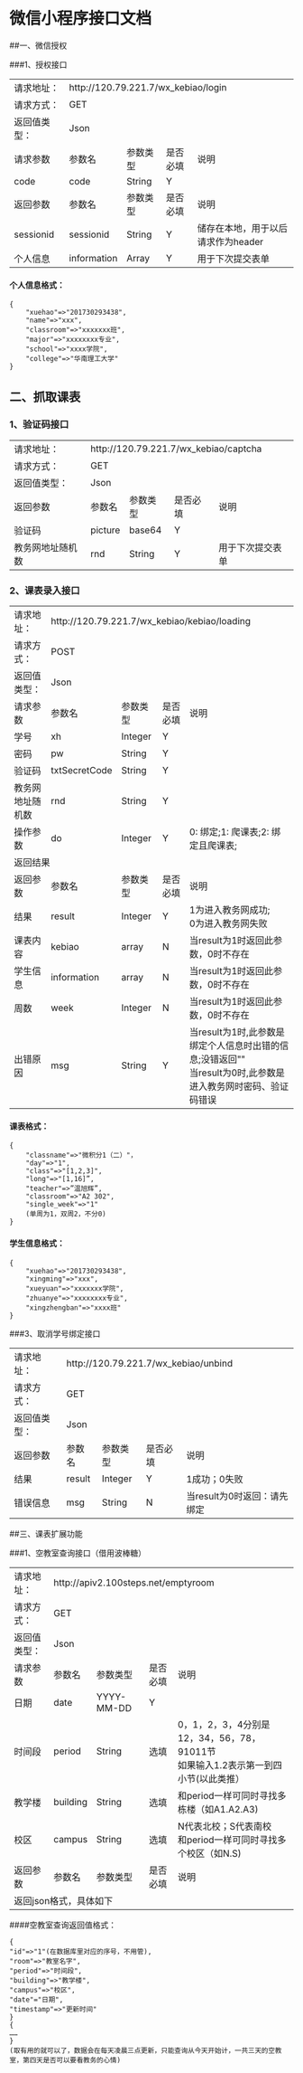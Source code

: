 # 微信小程序接口文档

##一、微信授权

###1、授权接口

<table>
    <tr>
        <td>请求地址：</td>
        <td colspan="4">http://120.79.221.7/wx_kebiao/login</td>
    </tr>
    <tr>
        <td>请求方式：</td>
        <td colspan="4">GET</td>
    </tr>
    <tr>
        <td>返回值类型：</td>
        <td colspan="4">Json</td>
    </tr>
    <tr>
            <td>请求参数</td>
            <td>参数名</td>
            <td>参数类型</td>
            <td>是否必填</td>
            <td>说明</td>
        </tr>
        <tr>
            <td>code</td>
            <td>code</td>
            <td>String</td>
            <td>Y</td>
            <td></td>
        </tr>
    <tr>
        <td>返回参数</td>
        <td>参数名</td>
        <td>参数类型</td>
        <td>是否必填</td>
        <td>说明</td>
    </tr>
    <tr>
        <td>sessionid</td>
        <td>sessionid</td>
        <td>String</td>
        <td>Y</td>
        <td>储存在本地，用于以后请求作为header</td>
    </tr>
    <tr>
        <td>个人信息</td>
        <td>information</td>
        <td>Array</td>
        <td>Y</td>
        <td>用于下次提交表单</td>
    </tr>
</table>

#### 个人信息格式：

    {
        "xuehao"=>"201730293438",
        "name"=>"xxx",
        "classroom"=>"xxxxxxx班",
        "major"=>"xxxxxxxx专业",
        "school"=>"xxxx学院",
        "college"=>"华南理工大学"
    }

## 二、抓取课表

### 1、验证码接口

<table>
    <tr>
        <td>请求地址：</td>
        <td colspan="4">http://120.79.221.7/wx_kebiao/captcha</td>
    </tr>
    <tr>
        <td>请求方式：</td>
        <td colspan="4">GET</td>
    </tr>
    <tr>
        <td>返回值类型：</td>
        <td colspan="4">Json</td>
    </tr>
    <tr>
        <td>返回参数</td>
        <td>参数名</td>
        <td>参数类型</td>
        <td>是否必填</td>
        <td>说明</td>
    </tr>
    <tr>
        <td>验证码</td>
        <td>picture</td>
        <td>base64</td>
        <td>Y</td>
        <td></td>
    </tr>
    <tr>
        <td>教务网地址随机数</td>
        <td>rnd</td>
        <td>String</td>
        <td>Y</td>
        <td>用于下次提交表单</td>
    </tr>
</table>

### 2、课表录入接口

<table>
    <tr>
        <td>请求地址：</td>
        <td colspan="4">http://120.79.221.7/wx_kebiao/kebiao/loading</td>
    </tr>
    <tr>
        <td>请求方式：</td>
        <td colspan="4">POST</td>
    </tr>
    <tr>
        <td>返回值类型：</td>
        <td colspan="4">Json</td>
    </tr>
    <tr>
        <td>请求参数</td>
        <td>参数名</td>
        <td>参数类型</td>
        <td>是否必填</td>
        <td>说明</td>
    </tr>
    <tr>
        <td>学号</td>
        <td>xh</td>
        <td>Integer</td>
        <td>Y</td>
        <td></td>
    </tr>
    <tr>
        <td>密码</td>
        <td>pw</td>
        <td>String</td>
        <td>Y</td>
        <td></td>
    </tr>
    <tr>
        <td>验证码</td>
        <td>txtSecretCode</td>
        <td>String</td>
        <td>Y</td>
        <td></td>
    </tr>
    <tr>
        <td>教务网地址随机数</td>
        <td>rnd</td>
        <td>String</td>
        <td>Y</td>
        <td></td>
    </tr>
    <tr>
        <td>操作参数</td>
        <td>do</td>
        <td>Integer</td>
        <td>Y</td>
        <td>0: 绑定;1: 爬课表;2: 绑定且爬课表;</td>
    </tr>
    <tr>
        <td colspan="5">返回结果</td>
    </tr>
    <tr>
        <td>返回参数</td>
        <td>参数名</td>
        <td>参数类型</td>
        <td>是否必填</td>
        <td>说明</td>
    </tr>
    <tr>
        <td>结果</td>
        <td>result</td>
        <td>Integer</td>
        <td>Y</td>
        <td>1为进入教务网成功;<br>0为进入教务网失败</td>
    </tr>
    <tr>
        <td>课表内容</td>
        <td>kebiao</td>
        <td>array</td>
        <td>N</td>
        <td>当result为1时返回此参数，0时不存在</td>
    </tr>
    <tr>
        <td>学生信息</td>
        <td>information</td>
        <td>array</td>
        <td>N</td>
        <td>当result为1时返回此参数，0时不存在</td>
    </tr>
    <tr>
        <td>周数</td>
        <td>week</td>
        <td>Integer</td>
        <td>N</td>
        <td>当result为1时返回此参数，0时不存在</td>
    </tr>
    <tr>
        <td>出错原因</td>
        <td>msg</td>
        <td>String</td>
        <td>Y</td>
        <td>当result为1时,此参数是绑定个人信息时出错的信息;没错返回""<br>当result为0时,此参数是进入教务网时密码、验证码错误</td>
    </tr>
</table>

#### 课表格式：

    {
        "classname"=>"微积分1（二）"，
        "day"=>"1",
        "class"=>"[1,2,3]",
        "long"=>"[1,16]”,
        "teacher"=>”温旭辉”,
        "classroom"=>"A2 302",
        "single_week"=>"1"
        (单周为1，双周2，不分0)
    }

#### 学生信息格式：

    {
        "xuehao"=>"201730293438",
        "xingming"=>"xxx",
        "xueyuan"=>"xxxxxxx学院",
        "zhuanye"=>"xxxxxxxx专业",
        "xingzhengban"=>"xxxx班"
    }
    
###3、取消学号绑定接口

<table>
    <tr>
        <td>请求地址：</td>
        <td colspan="4">http://120.79.221.7/wx_kebiao/unbind</td>
    </tr>
    <tr>
        <td>请求方式：</td>
        <td colspan="4">GET</td>
    </tr>
    <tr>
        <td>返回值类型：</td>
        <td colspan="4">Json</td>
    </tr>
    <tr>
        <td>返回参数</td>
        <td>参数名</td>
        <td>参数类型</td>
        <td>是否必填</td>
        <td>说明</td>
    </tr>
    <tr>
        <td>结果</td>
        <td>result</td>
        <td>Integer</td>
        <td>Y</td>
        <td>1成功；0失败</td>
    </tr>
    <tr>
        <td>错误信息</td>
        <td>msg</td>
        <td>String</td>
        <td>N</td>
        <td>当result为0时返回：请先绑定</td>
    </tr>
</table>

##三、课表扩展功能

###1、空教室查询接口（借用波棒糖）

<table>
    <tr>
        <td>请求地址：</td>
        <td colspan="4">http://apiv2.100steps.net/emptyroom</td>
    </tr>
    <tr>
        <td>请求方式：</td>
        <td colspan="4">GET</td>
    </tr>
    <tr>
        <td>返回值类型：</td>
        <td colspan="4">Json</td>
    </tr>
    <tr>
            <td>请求参数</td>
            <td>参数名</td>
            <td>参数类型</td>
            <td>是否必填</td>
            <td>说明</td>
        </tr>
    <tr>
        <td>日期</td>
        <td>date</td>
        <td>YYYY-MM-DD</td>
        <td>Y</td>
        <td></td>
    </tr>
    <tr>
        <td>时间段</td>
        <td>period</td>
        <td>String</td>
        <td>选填</td>
        <td>0，1，2，3，4分别是12，34，56，78，91011节<br>如果输入1.2表示第一到四小节(以此类推）</td>
    </tr>
    <tr>
        <td>教学楼</td>
        <td>building</td>
        <td>String</td>
        <td>选填</td>
        <td>和period一样可同时寻找多栋楼（如A1.A2.A3)</td>
    </tr>
    <tr>
        <td>校区</td>
        <td>campus</td>
        <td>String</td>
        <td>选填</td>
        <td>N代表北校；S代表南校<br>和period一样可同时寻找多个校区（如N.S)</td>
    </tr>
    <tr>
        <td>返回参数</td>
        <td>参数名</td>
        <td>参数类型</td>
        <td>是否必填</td>
        <td>说明</td>
    </tr>
    <tr>
        <td colspan='5'>返回json格式，具体如下</td>
    </tr>
</table>

####空教室查询返回值格式：

    {
    "id"=>"1"(在数据库里对应的序号，不用管),
    "room"=>"教室名字",
    "period"=>"时间段",
    "building"=>"教学楼",
    "campus"=>"校区",
    "date"="日期",
    "timestamp"=>"更新时间"
    }
    {
    ……
    }
    (取有用的就可以了，数据会在每天凌晨三点更新，只能查询从今天开始计，一共三天的空教室，第四天是否可以要看教务的心情)